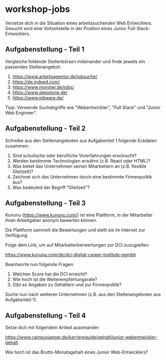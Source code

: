 # workshop-jobs

Versetze dich in die Situation eines arbeitssuchenden Web Entwicklers.
Gesucht wird eine Vollzeitstelle in der Position eines Junior Full-Stack-Entwicklers.

## Aufgabenstellung - Teil 1
Vergleiche foldende Stellenbörsen miteinander und finde jeweils ein passendes Stellenangebot:
1. https://www.arbeitsagentur.de/jobsuche/
2. https://de.indeed.com/
3. https://www.monster.de/jobs/
4. https://www.stepstone.de/
5. https://www.jobware.de/

Tipp: Verwende Suchebgriffe wie "Webentwickler", "Full Stack" und "Junior Web Engineer".

## Aufgabenstellung - Teil 2
Schreibe aus den Stellenangeboten aus Aufgabenteil 1 folgende Eckdaten zusammen:
1. Sind schulische oder berufliche Vorerfahrungen erwünscht?
2. Werden bestimmte Technologien erwähnt (z.B. React oder HTML)?
3. Was bietet das Unternehmen seinen Mitarbeitern an (z.B. flexible Gleitzeit)?
4. Zeichnet sich das Unternehmen durch eine bestimmte Firmenpolitik aus?
5. Was bedeuted der Begriff "Gleitzeit"?

## Aufgabenstellung - Teil 3
Kununu (https://www.kununu.com/) ist eine Plattform, in der Mitarbeiter ihren Arbeitgeber anonym bewerten können.

Die Plattform sammelt die Bewertungen und stellt sie im Internet zur Verfügung.

Folge dem Link, um auf Mitarbeiterberwertungen zur DCI zuzugreifen:

https://www.kununu.com/de/dci-digital-career-institute-ggmbh

Beantworte nun folgende Fragen:
1. Welchen Score hat die DCI erreicht?
2. Wie hoch ist die Weiterempfehlungsrate?
3. Gibt es Angaben zu Gehältern und zur Firmenpolitik?

Suche nun nach weiteren Unternehmen (z.B. aus den Stellenangeboten aus Aufgabenteil 1).

## Aufgabenstellung - Teil 4
Setze dich mit folgendem Artikel auseinander:

https://www.campusjaeger.de/karriereguide/gehalt/junior-webentwickler-gehalt

Wie hoch ist das Brutto-Monatsgehalt eines Junior Web-Entwicklers?
